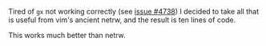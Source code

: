 Tired of `gx` not working correctly (see [issue #4738](https://github.com/vim/vim/issues/4738)) I
decided to take all that is useful from vim's ancient netrw, and the result is ten lines of code.

This works much better than netrw.
